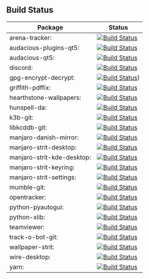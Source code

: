 ## Build Status
| Package    | Status    |
|------------|-----------|
| arena-tracker: |[![Build Status](http://mirror.strits.dk:8090/view/Manjaro%20Strit/job/arena-tracker/badge/icon)](http://mirror.strits.dk:8090/view/Manjaro%20Strit/job/arena-tracker/)|
| audacious-plugins-qt5: |[![Build Status](http://mirror.strits.dk:8090/view/Manjaro%20Strit/job/audacious-plugins-qt5/badge/icon)](http://mirror.strits.dk:8090/view/Manjaro%20Strit/job/audacious-plugins-qt5/)|
| audacious-qt5: |[![Build Status](http://mirror.strits.dk:8090/view/Manjaro%20Strit/job/audacious-qt5/badge/icon)](http://mirror.strits.dk:8090/view/Manjaro%20Strit/job/audacious-qt5/)|
| discord: |[![Build Status](http://mirror.strits.dk:8090/view/Manjaro%20Strit/job/discord/badge/icon)](http://mirror.strits.dk:8090/view/Manjaro%20Strit/job/discord/)|
| gpg-encrypt-decrypt: |[![Build Status](http://mirror.strits.dk:8090/view/Manjaro%20Strit/job/gpg-encrypt-decrypt/badge/icon)](http://mirror.strits.dk:8090/view/Manjaro%20Strit/job/gpg-encrypt-decrypt/))|
| griffith-pdffix: |[![Build Status](http://mirror.strits.dk:8090/view/Manjaro%20Strit/job/griffith-pdffix/badge/icon)](http://mirror.strits.dk:8090/view/Manjaro%20Strit/job/griffith-pdffix/)|
| hearthstone-wallpapers: |[![Build Status](http://mirror.strits.dk:8090/view/Manjaro%20Strit/job/hearthstone-wallpapers/badge/icon)](http://mirror.strits.dk:8090/view/Manjaro%20Strit/job/hearthstone-wallpapers/)|
| hunspell-da: |[![Build Status](http://mirror.strits.dk:8090/view/Manjaro%20Strit/job/hunspell-da/badge/icon)](http://mirror.strits.dk:8090/view/Manjaro%20Strit/job/hunspell-da/)|
| k3b-git: |[![Build Status](http://mirror.strits.dk:8090/view/Manjaro%20Strit/job/k3b-git/badge/icon)](http://mirror.strits.dk:8090/view/Manjaro%20Strit/job/k3b-git/)|
| libkcddb-git: |[![Build Status](http://mirror.strits.dk:8090/view/Manjaro%20Strit/job/libkcddb-git/badge/icon)](http://mirror.strits.dk:8090/view/Manjaro%20Strit/job/libkcddb-git/)|
| manjaro-danish-mirror: |[![Build Status](http://mirror.strits.dk:8090/view/Manjaro%20Strit/job/manjaro-danish-mirror/badge/icon)](http://mirror.strits.dk:8090/view/Manjaro%20Strit/job/manjaro-danish-mirror)|
| manjaro-strit-desktop: |[![Build Status](http://mirror.strits.dk:8090/view/Manjaro%20Strit/job/manjaro-strit-desktop/badge/icon)](http://mirror.strits.dk:8090/view/Manjaro%20Strit/job/manjaro-strit-desktop/)|
| manjaro-strit-kde-desktop: |[![Build Status](http://mirror.strits.dk:8090/view/Manjaro%20Strit/job/manjaro-strit-kde-desktop/badge/icon)](http://mirror.strits.dk:8090/view/Manjaro%20Strit/job/manjaro-strit-kde-desktop/)|
| manjaro-strit-keyring: |[![Build Status](http://mirror.strits.dk:8090/view/Manjaro%20Strit/job/manjaro-strit-keyring/badge/icon)](http://mirror.strits.dk:8090/view/Manjaro%20Strit/job/manjaro-strit-keyring/)|
| manjaro-strit-settings: |[![Build Status](http://mirror.strits.dk:8090/view/Manjaro%20Strit/job/manjaro-strit-settings/badge/icon)](http://mirror.strits.dk:8090/view/Manjaro%20Strit/job/manjaro-strit-settings/)|
| mumble-git: |[![Build Status](http://mirror.strits.dk:8090/view/Manjaro%20Strit/job/mumble-git/badge/icon)](http://mirror.strits.dk:8090/view/Manjaro%20Strit/job/mumble-git/)|
| opentracker: |[![Build Status](http://mirror.strits.dk:8090/view/Manjaro%20Strit/job/opentracker/badge/icon)](http://mirror.strits.dk:8090/view/Manjaro%20Strit/job/opentracker/)|
| python-pyautogui: |[![Build Status](http://mirror.strits.dk:8090/view/Manjaro%20Strit/job/python-pyautogui/badge/icon)](http://mirror.strits.dk:8090/view/Manjaro%20Strit/job/python-pyautogui/)|
| python-xlib: |[![Build Status](http://mirror.strits.dk:8090/view/Manjaro%20Strit/job/python-xlib/badge/icon)](http://mirror.strits.dk:8090/view/Manjaro%20Strit/job/python-xlib/)|
| teamviewer: |[![Build Status](http://mirror.strits.dk:8090/view/Manjaro%20Strit/job/teamviewer/badge/icon)](http://mirror.strits.dk:8090/view/Manjaro%20Strit/job/teamviewer/)|
| track-o-bot-git: |[![Build Status](http://mirror.strits.dk:8090/view/Manjaro%20Strit/job/track-o-bot-git/badge/icon)](http://mirror.strits.dk:8090/view/Manjaro%20Strit/job/track-o-bot-git/)|
| wallpaper-strit: |[![Build Status](http://mirror.strits.dk:8090/view/Manjaro%20Strit/job/wallpaper-strit/badge/icon)](http://mirror.strits.dk:8090/view/Manjaro%20Strit/job/wallpaper-strit/)|
| wire-desktop: |[![Build Status](http://mirror.strits.dk:8090/view/Manjaro%20Strit/job/wire-desktop/badge/icon)](http://mirror.strits.dk:8090/view/Manjaro%20Strit/job/wire-desktop/)|
| yarn: |[![Build Status](http://mirror.strits.dk:8090/view/Manjaro%20Strit/job/yarn/badge/icon)](http://mirror.strits.dk:8090/view/Manjaro%20Strit/job/yarn/)|
